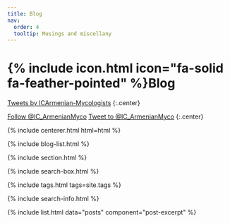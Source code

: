 ```yaml
---
title: Blog
nav:
  order: 4
  tooltip: Musings and miscellany
---
```


# {% include icon.html icon="fa-solid fa-feather-pointed" %}Blog

<!-- Twitter embeds from https://publish.twitter.com/ -->

<a class="twitter-timeline" data-width="400" data-height="400" href="https://twitter.com/IC_ArmenianMyco?lang=en">Tweets by ICArmenian-Mycologists</a> <script async src="https://platform.twitter.com/widgets.js" charset="utf-8"></script>
{:.center}

<a href="https://twitter.com/IC_ArmenianMyco?lang=en" class="twitter-follow-button" data-show-count="false">Follow @IC_ArmenianMyco</a><script async src="https://platform.twitter.com/widgets.js" charset="utf-8"></script>
<a href="https://twitter.com/intent/tweet?screen_name=IC_ArmenianMyco" class="twitter-mention-button" data-show-count="false">Tweet to @IC_ArmenianMyco</a><script async src="https://platform.twitter.com/widgets.js" charset="utf-8"></script>
{:.center}

{% include centerer.html html=html %}

{% include blog-list.html %}

{% include section.html %}

{% include search-box.html %}

{% include tags.html tags=site.tags %}

{% include search-info.html %}

{% include list.html data="posts" component="post-excerpt" %}
